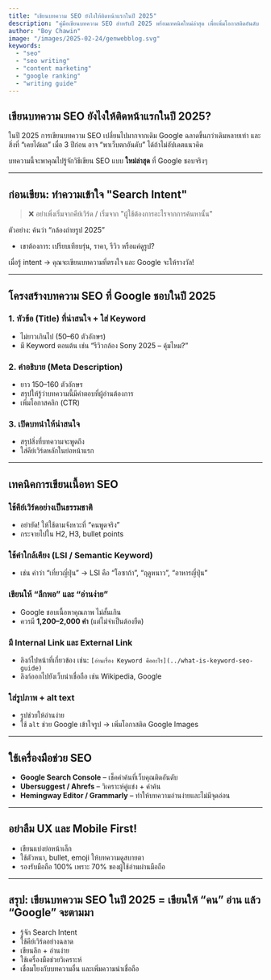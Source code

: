 ```yaml
---
title: "เขียนบทความ SEO ยังไงให้ติดหน้าแรกในปี 2025"
description: "คู่มือเขียนบทความ SEO สำหรับปี 2025 พร้อมเทคนิคใหม่ล่าสุด เพื่อเพิ่มโอกาสติดอันดับ Google หน้าแรกแบบยั่งยืนและเป็นธรรมชาติ"
author: "Boy Chawin"
image: "/images/2025-02-24/genwebblog.svg"
keywords:
  - "seo"
  - "seo writing"
  - "content marketing"
  - "google ranking"
  - "writing guide"
---
```


## เขียนบทความ SEO ยังไงให้ติดหน้าแรกในปี 2025?

ในปี 2025 การเขียนบทความ SEO เปลี่ยนไปมากจากเดิม
Google ฉลาดขึ้นกว่าเดิมหลายเท่า
และสิ่งที่ “เคยได้ผล” เมื่อ 3 ปีก่อน อาจ “พาเว็บตกอันดับ” ได้ถ้าไม่อัปเดตแนวคิด

บทความนี้จะพาคุณไปรู้จักวิธีเขียน SEO แบบ **ใหม่ล่าสุด** ที่ Google ชอบจริงๆ

---

## ก่อนเขียน: ทำความเข้าใจ "Search Intent"

> ❌ อย่าเพิ่งเริ่มจากคีย์เวิร์ด
> / เริ่มจาก "ผู้ใช้ต้องการอะไรจากการค้นหานั้น"

ตัวอย่าง:
ค้นว่า “กล้องถ่ายรูป 2025”
- เขาต้องการ: เปรียบเทียบรุ่น, ราคา, รีวิว หรือแค่ดูรูป?

เมื่อรู้ intent → คุณจะเขียนบทความที่ตรงใจ และ Google จะให้รางวัล!

---

## โครงสร้างบทความ SEO ที่ Google ชอบในปี 2025

### 1. หัวข้อ (Title) ที่น่าสนใจ + ใส่ Keyword
- ไม่ยาวเกินไป (50–60 ตัวอักษร)
- มี Keyword ตอนต้น เช่น “รีวิวกล้อง Sony 2025 – คุ้มไหม?”

### 2. คำอธิบาย (Meta Description)
- ยาว 150–160 ตัวอักษร
- สรุปให้รู้ว่าบทความนี้มีคำตอบที่ผู้อ่านต้องการ
- เพิ่มโอกาสคลิก (CTR)

### 3. เปิดบทนำให้น่าสนใจ
- สรุปสิ่งที่บทความจะพูดถึง
- ใส่คีย์เวิร์ดหลักในย่อหน้าแรก

---

## เทคนิคการเขียนเนื้อหา SEO

### ใช้คีย์เวิร์ดอย่างเป็นธรรมชาติ
- อย่ายัด! ให้ใช้ตามจังหวะที่ “คนพูดจริง”
- กระจายไปใน H2, H3, bullet points

### ใช้คำใกล้เคียง (LSI / Semantic Keyword)
- เช่น คำว่า “เที่ยวญี่ปุ่น” → LSI คือ “โอซาก้า”, “ฤดูหนาว”, “อาหารญี่ปุ่น”

### เขียนให้ “ลึกพอ” และ “อ่านง่าย”
- Google ชอบเนื้อหาคุณภาพ ไม่สั้นเกิน
- ควรมี **1,200–2,000 คำ** (แต่ไม่จำเป็นต้องยืด)

### มี Internal Link และ External Link
- ลิงก์ไปหน้าที่เกี่ยวข้อง เช่น:
  `[อ่านเรื่อง Keyword คืออะไร](../what-is-keyword-seo-guide)`
- ลิงก์ออกไปยังเว็บน่าเชื่อถือ เช่น Wikipedia, Google

### ใส่รูปภาพ + alt text
- รูปช่วยให้อ่านง่าย
- ใช้ `alt` ช่วย Google เข้าใจรูป → เพิ่มโอกาสติด Google Images

---

## ใช้เครื่องมือช่วย SEO

- **Google Search Console** – เช็คคำค้นที่เว็บคุณติดอันดับ
- **Ubersuggest / Ahrefs** – วิเคราะห์คู่แข่ง + คำค้น
- **Hemingway Editor / Grammarly** – ทำให้บทความอ่านง่ายและไม่มีจุดอ่อน

---

## อย่าลืม UX และ Mobile First!
- เขียนแบ่งย่อหน้าเล็ก
- ใช้ตัวหนา, bullet, emoji ให้บทความดูสบายตา
- รองรับมือถือ 100% เพราะ 70% ของผู้ใช้อ่านผ่านมือถือ

---

## สรุป: เขียนบทความ SEO ในปี 2025 = เขียนให้ “คน” อ่าน แล้ว “Google” จะตามมา

- รู้จัก Search Intent
- ใช้คีย์เวิร์ดอย่างฉลาด
- เขียนลึก + อ่านง่าย
- ใช้เครื่องมือช่วยวิเคราะห์
- เชื่อมโยงกับบทความอื่น และเพิ่มความน่าเชื่อถือ
